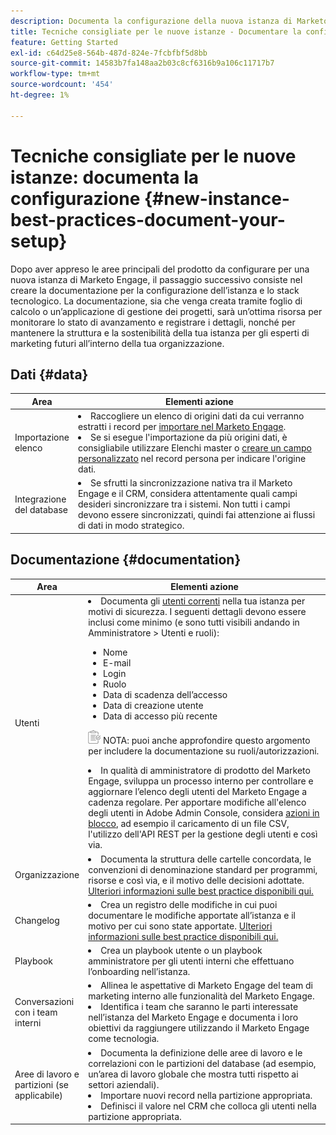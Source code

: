 ```yaml
---
description: Documenta la configurazione della nuova istanza di Marketo Engage.
title: Tecniche consigliate per le nuove istanze - Documentare la configurazione
feature: Getting Started
exl-id: c64d25e8-564b-487d-824e-7fcbfbf5d8bb
source-git-commit: 14583b7fa148aa2b03c8cf6316b9a106c11717b7
workflow-type: tm+mt
source-wordcount: '454'
ht-degree: 1%

---
```


# Tecniche consigliate per le nuove istanze: documenta la configurazione {#new-instance-best-practices-document-your-setup}

Dopo aver appreso le aree principali del prodotto da configurare per una nuova istanza di Marketo Engage, il passaggio successivo consiste nel creare la documentazione per la configurazione dell’istanza e lo stack tecnologico. La documentazione, sia che venga creata tramite foglio di calcolo o un’applicazione di gestione dei progetti, sarà un’ottima risorsa per monitorare lo stato di avanzamento e registrare i dettagli, nonché per mantenere la struttura e la sostenibilità della tua istanza per gli esperti di marketing futuri all’interno della tua organizzazione.

## Dati {#data}

<table>
<thead>
  <tr>
    <th style="width:20%">Area</th>
    <th style="width:80%">Elementi azione</th>
  </tr>
</thead>
<tbody>
  <tr>
    <td>Importazione elenco</td>
    <td><li>Raccogliere un elenco di origini dati da cui verranno estratti i record per <a href="https://experienceleague.adobe.com/en/docs/marketo/using/getting-started/quick-wins/import-a-list-of-people" target="_blank">importare nel Marketo Engage</a>.</li>
    <li>Se si esegue l'importazione da più origini dati, è consigliabile utilizzare Elenchi master o <a href="https://experienceleague.adobe.com/en/docs/marketo/using/product-docs/administration/field-management/create-a-custom-field-in-marketo" target="_blank">creare un campo personalizzato</a> nel record persona per indicare l'origine dati.</li></td>
  </tr>
  <tr>
    <td>Integrazione del database</td>
    <td><li>Se sfrutti la sincronizzazione nativa tra il Marketo Engage e il CRM, considera attentamente quali campi desideri sincronizzare tra i sistemi. Non tutti i campi devono essere sincronizzati, quindi fai attenzione ai flussi di dati in modo strategico.</li></td>
  </tr>
</tbody>
</table>

## Documentazione {#documentation}

<table>
<thead>
  <tr>
    <th style="width:20%">Area</th>
    <th style="width:80%">Elementi azione</th>
  </tr>
</thead>
<tbody>
  <tr>
    <td>Utenti</td>
    <td><li>Documenta gli <a href="https://experienceleague.adobe.com/en/docs/marketo/using/product-docs/administration/marketo-with-adobe-identity/add-or-remove-a-user#add-a-user" target="_blank">utenti correnti</a> nella tua istanza per motivi di sicurezza. I seguenti dettagli devono essere inclusi come minimo (e sono tutti visibili andando in Amministratore &gt; Utenti e ruoli):</li>
    <ul>
    <li>Nome</li>
    <li>E-mail</li>
    <li>Login</li>
    <li>Ruolo</li>
    <li>Data di scadenza dell’accesso</li>
    <li>Data di creazione utente</li>
    <li>Data di accesso più recente</li></ul>
    <p><img src="assets/note-icon.png" alt="icona nota"> NOTA: puoi anche approfondire questo argomento per includere la documentazione su ruoli/autorizzazioni.
    <p>
    <li>In qualità di amministratore di prodotto del Marketo Engage, sviluppa un processo interno per controllare e aggiornare l’elenco degli utenti del Marketo Engage a cadenza regolare. Per apportare modifiche all'elenco degli utenti in Adobe Admin Console, considera <a href="https://helpx.adobe.com/it/enterprise/using/users.html" target="_blank">azioni in blocco</a>, ad esempio il caricamento di un file CSV, l'utilizzo dell'API REST per la gestione degli utenti e così via.</li></td>
  </tr>
  <tr>
    <td>Organizzazione</td>
    <td><li>Documenta la struttura delle cartelle concordata, le convenzioni di denominazione standard per programmi, risorse e così via, e il motivo delle decisioni adottate. <a href="https://experienceleague.adobe.com/en/docs/marketo-learn/tutorials/fundamentals/best-practices-to-organize-a-new-instance" target="_blank">Ulteriori informazioni sulle best practice disponibili qui.</a></li></td>
  </tr>
  <tr>
    <td>Changelog</td>
    <td><li>Crea un registro delle modifiche in cui puoi documentare le modifiche apportate all’istanza e il motivo per cui sono state apportate. <a href="https://experienceleague.adobe.com/en/docs/marketo-learn/auditing-an-inherited-instance/develop-an-instance-governance-guide" target="_blank">Ulteriori informazioni sulle best practice disponibili qui.</a></li></td>
  </tr>
  <tr>
    <td>Playbook</td>
    <td><li>Crea un playbook utente o un playbook amministratore per gli utenti interni che effettuano l’onboarding nell’istanza.</li></td>
  </tr>
  <tr>
    <td>Conversazioni con i team interni</td>
    <td><li>Allinea le aspettative di Marketo Engage del team di marketing interno alle funzionalità del Marketo Engage.</li>
    <li>Identifica i team che saranno le parti interessate nell’istanza del Marketo Engage e documenta i loro obiettivi da raggiungere utilizzando il Marketo Engage come tecnologia.</li></td>
  </tr>
  <tr>
    <td>Aree di lavoro e partizioni (se applicabile)</td>
    <td><li>Documenta la definizione delle aree di lavoro e le correlazioni con le partizioni del database (ad esempio, un’area di lavoro globale che mostra tutti rispetto ai settori aziendali).</li>
    <li>Importare nuovi record nella partizione appropriata.</li>
    <li>Definisci il valore nel CRM che colloca gli utenti nella partizione appropriata.</li></td>
  </tr>
</tbody>
</table>
